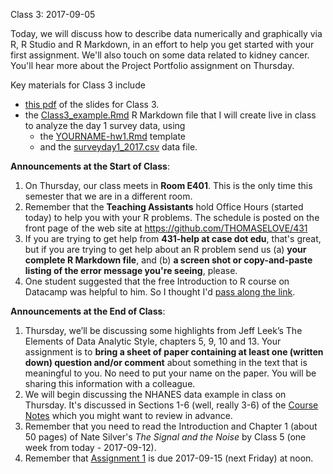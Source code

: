 Class 3: 2017-09-05

Today, we will discuss how to describe data numerically and graphically via R, R Studio and R Markdown, in an effort to help you get started with your first assignment. We'll also touch on some data related to kidney cancer. You'll hear more about the Project Portfolio assignment on Thursday.

Key materials for Class 3 include

- [this pdf](https://github.com/THOMASELOVE/431slides/blob/master/class_03/431_2017_class-03-slides.pdf) of the slides for Class 3.
- the [Class3_example.Rmd](https://raw.githubusercontent.com/THOMASELOVE/431slides/master/class_03/Class3_example.Rmd) R Markdown file that I will create live in class to analyze the day 1 survey data, using 
  + the [YOURNAME-hw1.Rmd](https://raw.githubusercontent.com/THOMASELOVE/431slides/master/class_03/YOURNAME-hw1.Rmd) template
  + and the [surveyday1_2017.csv](https://raw.githubusercontent.com/THOMASELOVE/431slides/master/class_03/surveyday1_2017.csv) data file. 

**Announcements at the Start of Class**:

1. On Thursday, our class meets in **Room E401**. This is the only time this semester that we are in a different room.
2. Remember that the **Teaching Assistants** hold Office Hours (started today) to help you with your R problems. The schedule is posted on the front page of the web site at https://github.com/THOMASELOVE/431
3. If you are trying to get help from **431-help at case dot edu**, that's great, but if you are trying to get help about an R problem send us (a) **your complete R Markdown file**, and (b) **a screen shot or copy-and-paste listing of the error message you're seeing**, please.
4. One student suggested that the free Introduction to R course on Datacamp was helpful to him. So I thought I'd [pass along the link](https://www.datacamp.com/courses/free-introduction-to-r).

**Announcements at the End of Class**:

1. Thursday, we’ll be discussing some highlights from Jeff Leek’s The Elements of Data Analytic Style, chapters 5, 9, 10 and 13.
Your assignment is to **bring a sheet of paper containing at least one (written down) question and/or comment** about something in the text that is meaningful to you. No need to put your name on the paper. You will be sharing this information with a colleague.
2. We will begin discussing the NHANES data example in class on Thursday. It's discussed in Sections 1-6 (well, really 3-6) of the [Course Notes](https://thomaselove.github.io/431notes/) which you might want to review in advance.
3. Remember that you need to read the Introduction and Chapter 1 (about 50 pages) of Nate Silver's *The Signal and the Noise* by Class 5 (one week from today - 2017-09-12).
4. Remember that [Assignment 1](https://github.com/THOMASELOVE/431homework/blob/master/431-2017_assignment-1.md) is due 2017-09-15 (next Friday) at noon.
